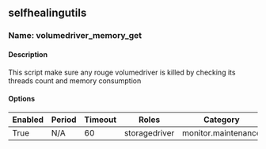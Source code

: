 ## selfhealingutils

### Name: volumedriver_memory_get
#### Description

This script make sure any rouge volumedriver is killed by checking its threads count and memory consumption

#### Options

|Enabled|Period|Timeout|Roles|Category|
|-------|------|-------|-----|--------|
|True|N/A|60|storagedriver|monitor.maintenance|